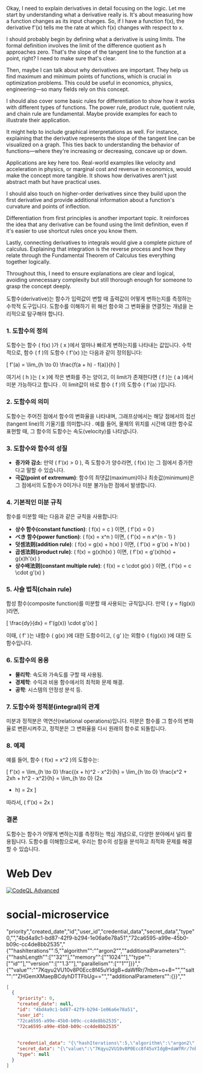 



<think>
Okay, I need to explain derivatives in detail focusing on the logic. Let me start by understanding what a derivative
really is. It's about measuring how a function changes as its input changes. So, if I have a function f(x), the
derivative f'(x) tells me the rate at which f(x) changes with respect to x.

I should probably begin by defining what a derivative is using limits. The formal definition involves the limit of the
difference quotient as h approaches zero. That's the slope of the tangent line to the function at a point, right? I
need to make sure that's clear.

Then, maybe I can talk about why derivatives are important. They help us find maximum and minimum points of functions,
which is crucial in optimization problems. This could be useful in economics, physics, engineering—so many fields rely
on this concept.

I should also cover some basic rules for differentiation to show how it works with different types of functions. The
power rule, product rule, quotient rule, and chain rule are fundamental. Maybe provide examples for each to illustrate
their application.

It might help to include graphical interpretations as well. For instance, explaining that the derivative represents
the slope of the tangent line can be visualized on a graph. This ties back to understanding the behavior of
functions—where they're increasing or decreasing, concave up or down.

Applications are key here too. Real-world examples like velocity and acceleration in physics, or marginal cost and
revenue in economics, would make the concept more tangible. It shows how derivatives aren't just abstract math but
have practical uses.

I should also touch on higher-order derivatives since they build upon the first derivative and provide additional
information about a function's curvature and points of inflection.

Differentiation from first principles is another important topic. It reinforces the idea that any derivative can be
found using the limit definition, even if it's easier to use shortcut rules once you know them.

Lastly, connecting derivatives to integrals would give a complete picture of calculus. Explaining that integration is
the reverse process and how they relate through the Fundamental Theorem of Calculus ties everything together
logically.

Throughout this, I need to ensure explanations are clear and logical, avoiding unnecessary complexity but still
thorough enough for someone to grasp the concept deeply.
</think>

도함수(derivative)는 함수가 입력값이 변할 때 출력값이 어떻게 변하는지를 측정하는 수학적 도구입니다. 도함수를 이해하기 위
해선 함수와 그 변화율을 연결짓는 개념을 논리적으로 탐구해야 합니다.

### 1. 도함수의 정의
도함수는 함수 \( f(x) \)가 \( x \)에서 얼마나 빠르게 변하는지를 나타내는 값입니다. 수학적으로, 함수 \( f \)의 도함수
\( f'(x) \)는 다음과 같이 정의됩니다:

\[
f'(a) = \lim_{h \to 0} \frac{f(a + h) - f(a)}{h}
\]

여기서 \( h \)는 \( x \)에 작은 변화를 주는 양이고, 이 limit가 존재한다면 \( f \)는 \( a \)에서 미분 가능하다고 합니다
. 이 limit값이 바로 함수 \( f \)의 도함수 \( f'(a) \)입니다.

### 2. 도함수의 의미
도함수는 주어진 점에서 함수의 변화율을 나타내며, 그래프상에서는 해당 점에서의 접선(tangent line)의 기울기를 의미합니다
. 예를 들어, 물체의 위치를 시간에 대한 함수로 표현할 때, 그 함수의 도함수는 속도(velocity)를 나타냅니다.

### 3. 도함수와 함수의 성질
- **증가와 감소**: 만약 \( f'(x) > 0 \), 즉 도함수가 양수라면, \( f(x) \)는 그 점에서 증가한다고 말할 수 있습니다.
- **극값(point of extremum)**: 함수의 최댓값(maximum)이나 최솟값(minimum)은 그 점에서의 도함수가 0이거나 미분 불가능한
점에서 발생합니다.

### 4. 기본적인 미분 규칙
함수를 미분할 때는 다음과 같은 규칙을 사용합니다:

- **상수 함수(constant function)**: \( f(x) = c \) 이면, \( f'(x) = 0 \)
- **べき 함수(power function)**: \( f(x) = x^n \) 이면, \( f'(x) = n x^{n - 1} \)
- **덧셈法则(addition rule)**: \( f(x) = g(x) + h(x) \) 이면, \( f'(x) = g'(x) + h'(x) \)
- **곱셈法则(product rule)**: \( f(x) = g(x)h(x) \) 이면, \( f'(x) = g'(x)h(x) + g(x)h'(x) \)
- **상수배法则(constant multiple rule)**: \( f(x) = c \cdot g(x) \) 이면, \( f'(x) = c \cdot g'(x) \)

### 5. 사슬 법칙(chain rule)
합성 함수(composite function)를 미분할 때 사용되는 규칙입니다. 만약 \( y = f(g(x)) \)라면,

\[
\frac{dy}{dx} = f'(g(x)) \cdot g'(x)
\]

이때, \( f' \)는 내함수 \( g(x) \)에 대한 도함수이고, \( g' \)는 외함수 \( f(g(x)) \)에 대한 도함수입니다.

### 6. 도함수의 응용
- **물리학**: 속도와 가속도를 구할 때 사용됨.
- **경제학**: 수익과 비용 함수에서의 최적화 문제 해결.
- **공학**: 시스템의 안정성 분석 등.

### 7. 도함수와 정적분(integral)의 관계
미분과 정적분은 역연산(relational operations)입니다. 미분은 함수를 그 함수의 변화율로 변환시켜주고, 정적분은 그 변화율을
 다시 원래의 함수로 되돌립니다.

### 8. 예제
예를 들어, 함수 \( f(x) = x^2 \)의 도함수는:

\[
f'(x) = \lim_{h \to 0} \frac{(x + h)^2 - x^2}{h} = \lim_{h \to 0} \frac{x^2 + 2xh + h^2 - x^2}{h} = \lim_{h \to 0} (2x
+ h) = 2x
\]

따라서, \( f'(x) = 2x \)

### 결론
도함수는 함수가 어떻게 변하는지를 측정하는 핵심 개념으로, 다양한 분야에서 널리 활용됩니다. 도함수를 이해함으로써, 우리는
 함수의 성질을 분석하고 최적화 문제를 해결할 수 있습니다.

# Web Dev
[![CodeQL Advanced](https://github.com/kuyeol/social-microservice/actions/workflows/codeql.yml/badge.svg)](https://github.com/kuyeol/social-microservice/actions/workflows/codeql.yml)


# social-microservice
 
"priority","created_date","id","user_id","credential_data","secret_data","type"
0,"","4bd4a9c1-bd87-42f9-b294-1e06a6e78a51","72ca6595-a99e-45b0-b09c-cc4de8bb2535","{""hashIterations"":5,""algorithm"":""argon2"",""additionalParameters"":{""hashLength"":[""32""],""memory"":[""1024""],""type"":[""id""],""version"":[""1.3""],""parallelism"":[""1""]}}","{""value"":""7Kqyu2VU10v8P0Ecc8f45uYIdgB+daWfRr/7nbm+o+8="",""salt"":""ZHGemXMaepBCdyhDTTFbUg=="",""additionalParameters"":{}}",""




```json
[
  {
    "priority": 0,
    "created_date": null,
    "id": "4bd4a9c1-bd87-42f9-b294-1e06a6e78a51",
    "user_id": 
    "72ca6595-a99e-45b0-b09c-cc4de8bb2535",
    "72ca6595-a99e-45b0-b09c-cc4de8bb2535"
    
    
    "credential_data": "{\"hashIterations\":5,\"algorithm\":\"argon2\",\"additionalParameters\":{\"hashLength\":[\"32\"],\"memory\":[\"1024\"],\"type\":[\"id\"],\"version\":[\"1.3\"],\"parallelism\":[\"1\"]}}",
    "secret_data": "{\"value\":\"7Kqyu2VU10v8P0Ecc8f45uYIdgB+daWfRr/7nbm+o+8=\",\"salt\":\"ZHGemXMaepBCdyhDTTFbUg==\",\"additionalParameters\":{}}",
    "type": null
  }
]
```
